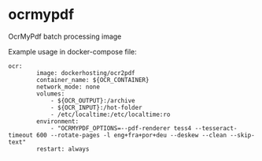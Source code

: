 # ocrmypdf

OcrMyPdf batch processing image

Example usage in docker-compose file:
```
ocr:
        image: dockerhosting/ocr2pdf
        container_name: ${OCR_CONTAINER}
        network_mode: none
        volumes:
            - ${OCR_OUTPUT}:/archive
            - ${OCR_INPUT}:/hot-folder
            - /etc/localtime:/etc/localtime:ro
        environment:
            - "OCRMYPDF_OPTIONS=--pdf-renderer tess4 --tesseract-timeout 600 --rotate-pages -l eng+fra+por+deu --deskew --clean --skip-text"
        restart: always
```
